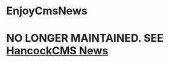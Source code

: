 # EnjoyCmsNews

# NO LONGER MAINTAINED. SEE [HancockCMS News](https://github.com/red-rocks/hancock_cms_news)
